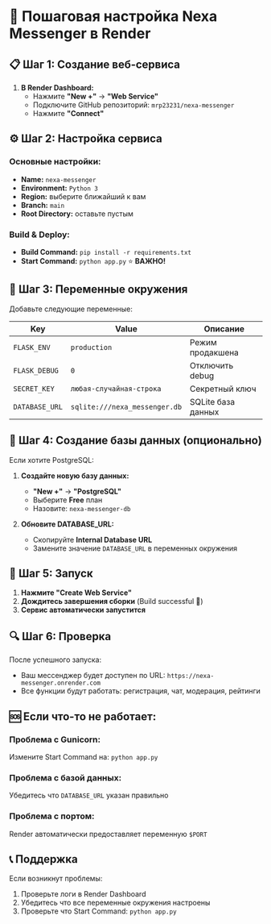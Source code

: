 # 🚀 Пошаговая настройка Nexa Messenger в Render

## 📋 Шаг 1: Создание веб-сервиса

1. **В Render Dashboard:**
   - Нажмите **"New +"** → **"Web Service"**
   - Подключите GitHub репозиторий: `mrp23231/nexa-messenger`
   - Нажмите **"Connect"**

## ⚙️ Шаг 2: Настройка сервиса

### **Основные настройки:**
- **Name:** `nexa-messenger`
- **Environment:** `Python 3`
- **Region:** выберите ближайший к вам
- **Branch:** `main`
- **Root Directory:** оставьте пустым

### **Build & Deploy:**
- **Build Command:** `pip install -r requirements.txt`
- **Start Command:** `python app.py` ⭐ **ВАЖНО!**

## 🔧 Шаг 3: Переменные окружения

Добавьте следующие переменные:

| Key | Value | Описание |
|-----|-------|----------|
| `FLASK_ENV` | `production` | Режим продакшена |
| `FLASK_DEBUG` | `0` | Отключить debug |
| `SECRET_KEY` | `любая-случайная-строка` | Секретный ключ |
| `DATABASE_URL` | `sqlite:///nexa_messenger.db` | SQLite база данных |

## 🎯 Шаг 4: Создание базы данных (опционально)

Если хотите PostgreSQL:

1. **Создайте новую базу данных:**
   - **"New +"** → **"PostgreSQL"**
   - Выберите **Free** план
   - Назовите: `nexa-messenger-db`

2. **Обновите DATABASE_URL:**
   - Скопируйте **Internal Database URL**
   - Замените значение `DATABASE_URL` в переменных окружения

## 🚀 Шаг 5: Запуск

1. **Нажмите "Create Web Service"**
2. **Дождитесь завершения сборки** (Build successful 🎉)
3. **Сервис автоматически запустится**

## 🔍 Шаг 6: Проверка

После успешного запуска:
- Ваш мессенджер будет доступен по URL: `https://nexa-messenger.onrender.com`
- Все функции будут работать: регистрация, чат, модерация, рейтинги

## 🆘 Если что-то не работает:

### **Проблема с Gunicorn:**
Измените Start Command на: `python app.py`

### **Проблема с базой данных:**
Убедитесь что `DATABASE_URL` указан правильно

### **Проблема с портом:**
Render автоматически предоставляет переменную `$PORT`

## 📞 Поддержка

Если возникнут проблемы:
1. Проверьте логи в Render Dashboard
2. Убедитесь что все переменные окружения настроены
3. Проверьте что Start Command: `python app.py`
